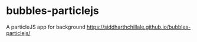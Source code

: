 # bubbles-particlejs

A particleJS app for background https://siddharthchillale.github.io/bubbles-particlejs/
